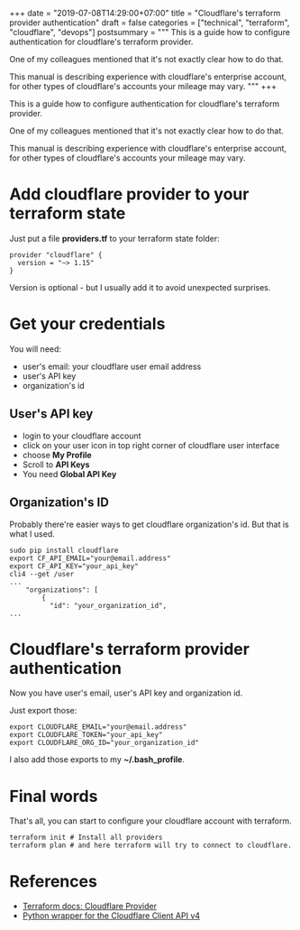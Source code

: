 +++
date = "2019-07-08T14:29:00+07:00"
title = "Cloudflare's terraform provider authentication"
draft = false
categories = ["technical", "terraform", "cloudflare", "devops"]
postsummary = """
This is a guide how to configure authentication for cloudflare's terraform provider.

One of my colleagues mentioned that it's not exactly clear how to do that.

This manual is describing experience with cloudflare's enterprise account, for other types of cloudflare's accounts your mileage may vary.
"""
+++

<!-- more -->
This is a guide how to configure authentication for cloudflare's terraform provider.

One of my colleagues mentioned that it's not exactly clear how to do that.

This manual is describing experience with cloudflare's enterprise account, for other types of cloudflare's accounts your mileage may vary.

# Add cloudflare provider to your terraform state
Just put a file **providers.tf** to your terraform state folder:

```
provider "cloudflare" {
  version = "~> 1.15"
}
```

Version is optional - but I usually add it to avoid unexpected surprises.

# Get your credentials

You will need:

* user's email: your cloudflare user email address
* user's API key
* organization's id

## User's API key

* login to your cloudflare account
* click on your user icon in top right corner of cloudflare user interface
* choose **My Profile**
* Scroll to **API Keys**
* You need **Global API Key**

## Organization's ID
Probably there're easier ways to get cloudflare organization's id. 
But that is what I used.

```
sudo pip install cloudflare
export CF_API_EMAIL="your@email.address"
export CF_API_KEY="your_api_key"
cli4 --get /user
...
    "organizations": [
        {
          "id": "your_organization_id",
...

```

# Cloudflare's terraform provider authentication
Now you have user's email, user's API key and organization id.

Just export those:

```
export CLOUDFLARE_EMAIL="your@email.address"
export CLOUDFLARE_TOKEN="your_api_key"
export CLOUDFLARE_ORG_ID="your_organization_id"
```

I also add those exports to my **~/.bash_profile**.


# Final words
That's all, you can start to configure your cloudflare account with terraform.

```
terraform init # Install all providers
terraform plan # and here terraform will try to connect to cloudflare.
```

# References

* [Terraform docs: Cloudflare Provider](https://www.terraform.io/docs/providers/cloudflare/index.html)
* [Python wrapper for the Cloudflare Client API v4](https://github.com/cloudflare/python-cloudflare)
